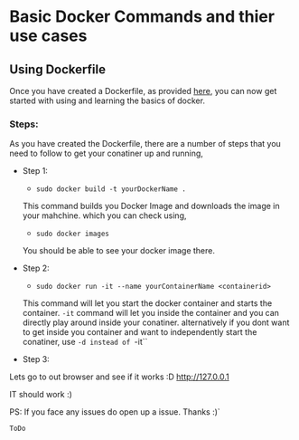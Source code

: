 # Basic Docker Commands and thier use cases

## Using Dockerfile

Once you have created a Dockerfile, as provided [here](https://github.com/akasranjan005/docker-k8s/blob/master/Dockerfile), you can now get started with using and learning the basics of docker.

### Steps:

As you have created the Dockerfile, there are a number of steps that you need to follow to get your conatiner up and running,

* Step 1:
  * `sudo docker build -t yourDockerName .`
  
  This command builds you Docker Image and downloads the image in your mahchine. which you can check using,
  
  * `sudo docker images`

  You should be able to see your docker image there.

* Step 2:
  * `sudo docker run -it --name yourContainerName <containerid>`

  This command will let you start the docker container and starts the container. `-it` command will let you inside the container and you can directly play around inside your conatiner. alternatively if you dont want to get inside you container and want to independently start the conatiner, use `-d instead of `-it``

* Step 3:

Lets go to out browser and see if it works :D http://127.0.0.1

IT should work :)

PS: If you face any issues do open up a issue. Thanks :)` 


```
ToDo
```
